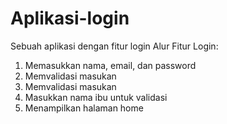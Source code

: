 # Aplikasi-login
Sebuah aplikasi dengan fitur login
Alur Fitur Login:
1. Memasukkan nama, email, dan password
2. Memvalidasi masukan
3. Memvalidasi masukan
4. Masukkan nama ibu untuk validasi
5. Menampilkan halaman home
